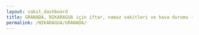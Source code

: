 ```yaml
---
layout: vakit_dashboard
title: GRANADA, NIKARAGUA için iftar, namaz vakitleri ve hava durumu - ilçe/eyalet seç
permalink: /NIKARAGUA/GRANADA/
---
```


<script type="text/javascript">
  var GLOBAL_COUNTRY = 'NIKARAGUA';
  var GLOBAL_CITY = 'GRANADA';
  var GLOBAL_STATE = '';
  var lat = 72;
  var lon = 21;
</script>
